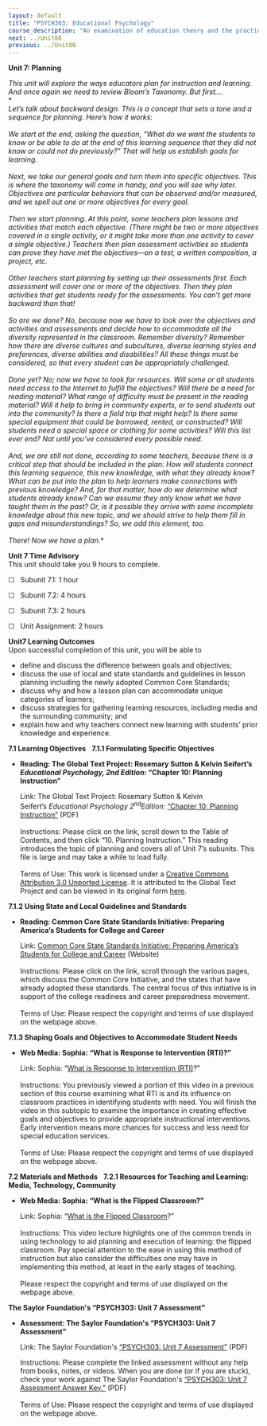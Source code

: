 ```yaml
---
layout: default
title: "PSYCH303: Educational Psychology"
course_description: "An examination of education theory and the practicalities of classroom life, designed to teach how to structure educational systems in order to meet the mental and emotional needs of students."
next: ../Unit08
previous: ../Unit06
---
```

**Unit 7: Planning** <span id="7"></span> 

*This unit will explore the ways educators plan for instruction and
learning. And once again we need to review Bloom’s Taxonomy. But
first….*  
 *    
 *Let’s talk about backward design. This is a concept that sets a tone
and a sequence for planning. Here’s how it works:*  
       
 *We start at the end, asking the question, “What do we want the
students to know or be able to do at the end of this learning sequence
that they did not know or could not do previously?” That will help us
establish goals for learning.*  
     
 *Next, we take our general goals and turn them into specific
objectives. This is where the taxonomy will come in handy, and you will
see why later. Objectives are particular behaviors that can be observed
and/or measured, and we spell out one or more objectives for every
goal.*  
     
 *Then we start planning. At this point, some teachers plan lessons and
activities that match each objective. (There might be two or more
objectives covered in a single activity, or it might take more than one
activity to cover a single objective.) Teachers then plan assessment
activities so students can prove they have met the objectives—on a test,
a written composition, a project, etc.*  
     
 *Other teachers start planning by setting up their assessments first.
Each assessment will cover one or more of the objectives. Then they plan
activities that get students ready for the assessments. You can’t get
more backward than that!*  
     
 *So are we done? No, because now we have to look over the objectives
and activities and assessments and decide how to accommodate all the
diversity represented in the classroom. Remember diversity? Remember how
there are diverse cultures and subcultures, diverse learning styles and
preferences, diverse abilities and disabilities? All these things must
be considered, so that every student can be appropriately challenged.*  
     
 *Done yet? No; now we have to look for resources. Will some or all
students need access to the Internet to fulfill the objectives? Will
there be a need for reading material? What range of difficulty must be
present in the reading material? Will it help to bring in community
experts, or to send students out into the community? Is there a field
trip that might help? Is there some special equipment that could be
borrowed, rented, or constructed? Will students need a special space or
clothing for some activities? Will this list ever end? Not until you’ve
considered every possible need.*  
     
 *And, we are still not done, according to some teachers, because there
is a critical step that should be included in the plan: How will
students connect this learning sequence, this new knowledge, with what
they already know? What can be put into the plan to help learners make
connections with previous knowledge? And, for that matter, how do we
determine what students already know? Can we assume they only know what
we have taught them in the past? Or, is it possible they arrive with
some incomplete knowledge about this new topic, and we should strive to
help them fill in gaps and misunderstandings? So, we add this element,
too.*  
     
 *There! Now we have a plan.**

**Unit 7 Time Advisory**  
This unit should take you 9 hours to complete.  
  
 ☐   Subunit 7.1: 1 hour  
  
 ☐   Subunit 7.2: 4 hours  
  
 ☐   Subunit 7.3: 2 hours  
  
 ☐   Unit Assignment: 2 hours

**Unit7 Learning Outcomes**  
Upon successful completion of this unit, you will be able to

-   define and discuss the difference between goals and objectives;
-   discuss the use of local and state standards and guidelines in
    lesson planning including the newly adopted Common Core Standards;
-   discuss why and how a lesson plan can accommodate unique categories
    of learners;
-   discuss strategies for gathering learning resources, including media
    and the surrounding community; and
-   explain how and why teachers connect new learning with students’
    prior knowledge and experience.

**7.1 Learning Objectives** <span id="7.1"></span> 
**7.1.1 Formulating Specific Objectives** <span id="7.1.1"></span> 
-   **Reading: The Global Text Project: Rosemary Sutton & Kelvin
    Seifert’s *Educational Psychology, 2nd Edition*: “Chapter 10:
    Planning Instruction”**

    Link: The Global Text Project: Rosemary Sutton & Kelvin
    Seifert’s *Educational Psychology 2<sup>nd</sup>Edition:* [“Chapter
    10: Planning
    Instruction”](http://www.saylor.org/site/wp-content/uploads/2012/06/Educational-Psychology.pdf)
    (PDF)  
        
     Instructions: Please click on the link, scroll down to the Table of
    Contents, and then click “10. Planning Instruction.” This reading
    introduces the topic of planning and covers all of Unit 7’s
    subunits. This file is large and may take a while to load fully.  
        
     Terms of Use: This work is licensed under a [Creative Commons
    Attribution 3.0 Unported
    License](http://creativecommons.org/licenses/by/3.0/). It is
    attributed to the Global Text Project and can be viewed in its
    original
    form [here](http://www.saylor.org/site/wp-content/uploads/2012/06/Educational-Psychology.pdf). 

**7.1.2 Using State and Local Guidelines and Standards** <span
id="7.1.2"></span> 
-   **Reading: Common Core State Standards Initiative: Preparing
    America’s Students for College and Career**

    Link: [Common Core State Standards Initiative: Preparing America’s
    Students for College and
    Career](http://www.corestandards.org/) (Website)  
        
     Instructions: Please click on the link, scroll through the various
    pages, which discuss the Common Core Initiative, and the states that
    have already adopted these standards. The central focus of this
    initiative is in support of the college readiness and career
    preparedness movement.  
        
     Terms of Use: Please respect the copyright and terms of use
    displayed on the webpage above.

**7.1.3 Shaping Goals and Objectives to Accommodate Student Needs**
<span id="7.1.3"></span> 
-   **Web Media: Sophia: “What is Response to Intervention (RTI)?”**

    Link: Sophia: “[What is Response to Intervention
    (RTI)](http://www.sophia.org/response-to-intervention-the-question-and-answer-s-tutorial)?”  
        
     Instructions: You previously viewed a portion of this video in a
    previous section of this course examining what RTI is and its
    influence on classroom practices in identifying students with need.
    You will finish the video in this subtopic to examine the importance
    in creating effective goals and objectives to provide appropriate
    instructional interventions. Early intervention means more chances
    for success and less need for special education services.  
        
     Terms of Use: Please respect the copyright and terms of use
    displayed on the webpage above. 

**7.2 Materials and Methods** <span id="7.2"></span> 
**7.2.1 Resources for Teaching and Learning: Media, Technology,
Community** <span id="7.2.1"></span> 
-   **Web Media: Sophia: “What is the Flipped Classroom?”**

    Link: Sophia: “[What is the Flipped
    Classroom](http://www.sophia.org/what-is-the-flipped-classroom/what-is-the-flipped-classroom--5-tutorial)?”  
        
     Instructions: This video lecture highlights one of the common
    trends in using technology to aid planning and execution of
    learning: the flipped classroom. Pay special attention to the ease
    in using this method of instruction but also consider the
    difficulties one may have in implementing this method, at least in
    the early stages of teaching.  
        
     Please respect the copyright and terms of use displayed on the
    webpage above.

**The Saylor Foundation's “PSYCH303: Unit 7 Assessment”** <span
id="7.3"></span> 
-   **Assessment: The Saylor Foundation's “PSYCH303: Unit 7
    Assessment”**

    Link: The Saylor Foundation's [“PSYCH303: Unit 7
    Assessment”](http://www.saylor.org/site/wp-content/uploads/2012/08/PSYCH303-Unit-7-Assessment.pdf)
    (PDF)  
      
     Instructions: Please complete the linked assessment without any
    help from books, notes, or videos. When you are done (or if you are
    stuck), check your work against The Saylor Foundation's [“PSYCH303:
    Unit 7 Assessment Answer
    Key.”](http://www.saylor.org/site/wp-content/uploads/2012/08/PSYCH303-Unit-7-Assessment-Rubric.pdf)
    (PDF)  
        
     Terms of Use: Please respect the copyright and terms of use
    displayed on the webpage above.


